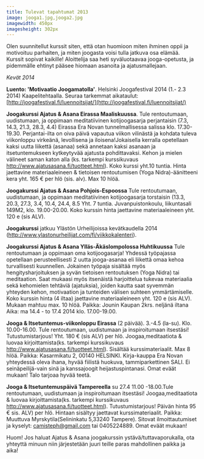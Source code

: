 ```yaml
---
title: Tulevat tapahtumat 2013
image: jooga1.jpg,jooga2.jpg
imagewidth: 450px
imagesheight: 302px
---
```


Olen suunnitellut kurssit siten, että otan huomioon miten ihminen oppii ja motivoituu parhaiten, ja miten joogasta voisi tulla jatkuva osa elämää. Kurssit sopivat kaikille! Aloittelija saa heti syväluotaavaa jooga-opetusta, ja pidemmälle ehtinyt pääsee hiomaan asanoita ja ajatusmallejaan.


_Kevät 2014_

**Luento: 'Motivaatio Joogamatolla'**. Helsinki Joogafestival 2014 (1.- 2.3 2014) Kaapelitehtaalla. Seuraa tarkemmat aikataulut: [http://joogafestival.fi/luennoitsijat/](http://joogafestival.fi/luennoitsijat/)


**Joogakurssi Ajatus & Asana Eirassa Maaliskuussa**. Tule rentoutumaan, uudistumaan, ja oppimaan meditatiivinen kotijoogasarja perjantaisin (7.3, 14.3, 21.3, 28.3, 4.4) Eirassa Era Novan tunnelmallisessa salissa klo. 17.30-19.30. Perjantai-ilta on oiva päivä vapautua viikon vilinästä ja kohdata tuleva viikonloppu virkeänä, levollisena ja iloisena!Jokaisella kerralla opetellaan kaksi uutta liikettä (asanaa) sekä annetaan kaksi asanaan ja itsetuntemukseen kytkeytyvää ajatusta pohdittavaksi. Kehon ja mielen välineet saman katon alla (ks. tarkempi kurssikuvaus http://www.ajatusasana.fi/tuotteet.html). Koko kurssi yht.10 tuntia. Hinta jaettavine materiaaleineen & tietoisen rentoutumisen (Yoga Nidra)-äänitteeni kera yht. 165 € per hlö (sis. alv). Max 10 hlöä.


**Joogakurssi Ajatus & Asana Pohjois-Espoossa** Tule rentoutumaan, uudistumaan, ja oppimaan meditatiivinen kotijoogasarja torstaisin (13.3, 20.3, 27.3, 3.4, 10.4, 24.4, 8.5 Yht. 7 tuntia. Juvanpuistonkoulu, liikuntasali 149M2, klo. 19.00-20.00. Koko kurssin hinta jaettavine materiaaleineen yht. 120 e (sis ALV). 


**Joogakurssi** jatkuu Ylästön Urheilijoissa kevätkaudella 2014 (http://www.ylastonurheilijat.com/fi/viikkokalenteri).


**Joogakurssi Ajatus & Asana Ylläs-Äkäslompolossa Huhtikuussa** Tule rentoutumaan ja oppimaan oma kotijoogasarja! Yhdessä työpajassa opetellaan perusteellisesti 2 uutta jooga-asanaa eli liikettä omaa kehoa turvallisesti kuunnellen. Jokainen työpaja sisältää myös hengitysharjoituksen ja syvän tietoisen rentoutuksen (Yoga Nidra) tai meditaation. Saat mukaasi myös itsenäistä harjoittelua tukevaa materiaalia sekä kehomielen tehtäviä (ajatuksia), joiden kautta saat syvemmän yhteyden kehon, motivaation ja tunteiden välisen suhteen ymmärtämiselle. Koko kurssin hinta (4 iltaa) jaettavine materiaaleineen yht. 120 e (sis ALV). Mukaan mahtuu max. 10 hlöä. Paikka: Jounin Kaupan 2krs. neljänä iltana Aika: ma 14.4 - to 17.4 2014 klo. 17.00-19.00.


**Jooga & Itsetuntemus-viikonloppu Eirassa** (2 päivää). 3.-4.5 (la-su). Klo. 10.00-16.00. Tule rentoutumaan, uudistumaan ja inspiroitumaan itsestäsi! Tutustumistarjous! Yht. 180 € (sis ALV) per hlö. Joogaa,meditaatiota & luovaa kirjoittamista(ks. tarkempi kurssikuvaus http://www.ajatusasana.fi/tuotteet.html). Sisältää kurssimateriaalit. Max 8 hlöä. Paikka: Kasarmikatu 2, 00140 HELSINKI. Kirja-kauppa Era Novan yhteydessä oleva ihana, hyvää fiilistä huokuva, tammiparkettinen SALI. Ei seinäpeilijä-vain sinä ja kanssajoogit heijastuspintanasi. Omat eväät mukaan! Talo tarjoaa hyvää teetä.


**Jooga & Itsetuntemuspäivä Tampereella** su 27.4 11.00 -18.00.Tule rentoutumaan, uudistumaan ja inspiroitumaan itsestäsi! Joogaa,meditaatiota & luovaa kirjoittamista(ks. tarkempi kurssikuvaus http://www.ajatusasana.fi/tuotteet.html). Tutustumistarjous! Päivän hinta 95  € sis. ALV) per hlö. Hintaan sisältyy jaettavat kurssimateriaalit. Paikka: Muuttuva Myrskytila(Selininkatu 5,33240 Tampere). Sitovat ilmoittautumiset ja kyselyt: camisteph@gmail.com tai 0405224889. Omat eväät mukaan!


Huom! Jos haluat Ajatus & Asana joogakurssin ystävä/tuttavaporukalla, ota yhteyttä minuun niin järjestetään juuri teille paras mahdollinen paikka ja aika!
